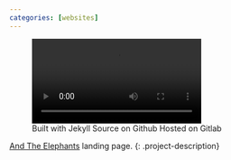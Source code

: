 ```yaml
---
categories: [websites]
---
```

<figure class='gallery'>
  <video autoplay loop>
    <source src='/assets/posts/and-the-elephants/ate.mp4' type='video/mp4'>
  </video>
  <figcaption class='badges'>
    <span class='devicons devicons-jekyll_small'>Built with Jekyll</span>
    <span class='devicons devicons-github_badge' title='github'>Source on Github</span>
    <span class='devicons devicons-gitlab' title='gitlab'>Hosted on Gitlab</span>
  </figcaption>
</figure>

[And The Elephants](https://andtheelephants.com) landing page.
{: .project-description}
